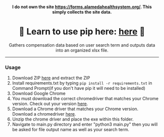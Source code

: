 <br/>
<div align="center">

<b>I do not own the site https://forms.alamedahealthsystem.org/. This simply collects the site data.</b>
  
<h1>
🌟 Learn to use pip here: <a href="https://www.liquidweb.com/kb/install-pip-windows/">here</a> 🌟
</h1>

Gathers compensation data based on user search term and outputs data into an organized xlsx file.
 
</div>


--------------------------------------

### Usage


1. Download ZIP <a href="https://github.com/steps20/Alameda_Health_seleniumScraper/archive/refs/heads/main.zip">here</a> and extract the ZIP
2. Install requirements.txt by typing `pip install -r requirements.txt` in Command Prompt(if you don't have pip it will need to be installed)
3. Download Google Chrome
5. You must download the correct chromedriver that matches your Chrome version. Check out your version <a href="chrome://version">here</a>.
4. Download a Chrome driver that matches your Chrome version. Download a chromedriver <a href="https://chromedriver.chromium.org/downloads">here</a>.
6. Unzip the chrome driver and place the exe within this folder.
7. Navigate to main.py directory and enter "python3 main.py" then you will be asked for file output name as well as your search term.
